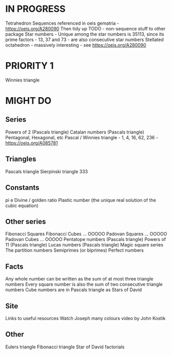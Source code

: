 # IN PROGRESS

Tetrahedron
Sequences referenced in oeis gematria - https://oeis.org/A280090
Then tidy up TODO - non-sequence stuff to other package
Star numbers - Unique among the star numbers is 35113, since its prime factors - 13, 37 and 73 - are also consecutive star numbers
Stellated octahedron - massively interesting - see https://oeis.org/A280090

# PRIORITY 1

Winnies triangle

# MIGHT DO

## Series

Powers of 2 (Pascals triangle)
Catalan numbers (Pascals triangle)
Pentagonal, Hexagonal, etc
Pascal / Winnies triangle - 1, 4, 16, 62, 236 - https://oeis.org/A085781

## Triangles

Pascals triangle
Sierpinski triangle
333

## Constants

pi
e
Divine / golden ratio
Plastic number (the unique real solution of the cubic equation)

## Other series

Fibonacci Squares
Fibonacci Cubes ... OOOOO
Padovan Squares ... OOOOO
Padovan Cubes ... OOOOO
Pentatope numbers (Pascals triangle)
Powers of 11 (Pascals triangle)
Lucas numbers (Pascals triangle)
Magic square series
The partition numbers
Semiprimes (or biprimes)
Perfect numbers

## Facts

Any whole number can be written as the sum of at most three triangle numbers
Every square number is also the sum of two consecutive triangle numbers
Cube numbers are in Pascals triangle as Stars of David

## Site

Links to useful resources
Watch Joseph many colours video by John Kostik

## Other

Eulers triangle
Fibonacci triangle
Star of David factorials



